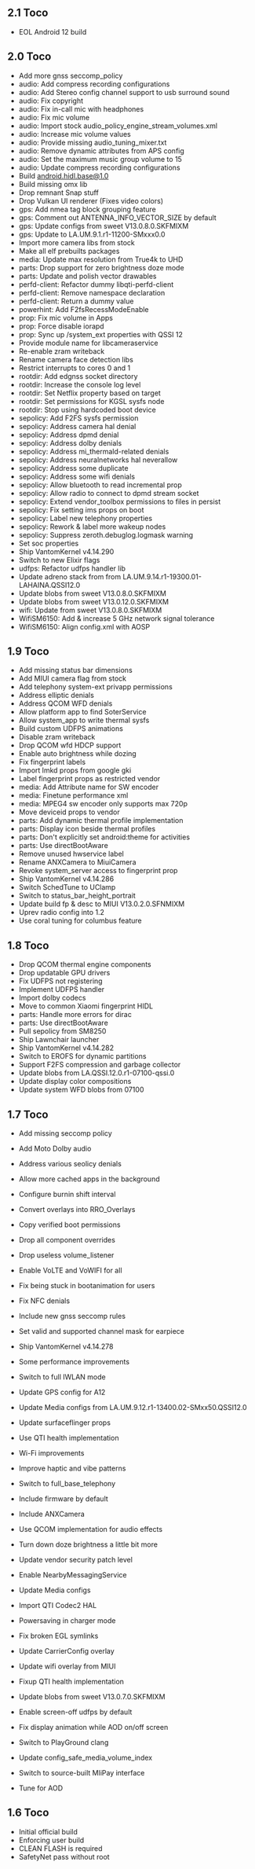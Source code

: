 ## 2.1 Toco

- EOL Android 12 build

## 2.0 Toco

- Add more gnss seccomp_policy
- audio: Add compress recording configurations
- audio: Add Stereo config channel support to usb surround sound
- audio: Fix copyright
- audio: Fix in-call mic with headphones
- audio: Fix mic volume
- audio: Import stock audio_policy_engine_stream_volumes.xml
- audio: Increase mic volume values
- audio: Provide missing audio_tuning_mixer.txt
- audio: Remove dynamic attributes from APS config
- audio: Set the maximum music group volume to 15
- audio: Update compress recording configurations
- Build android.hidl.base@1.0
- Build missing omx lib
- Drop remnant Snap stuff
- Drop Vulkan UI renderer (Fixes video colors)
- gps: Add nmea tag block grouping feature
- gps: Comment out ANTENNA_INFO_VECTOR_SIZE by default
- gps: Update configs from sweet V13.0.8.0.SKFMIXM
- gps: Update to LA.UM.9.1.r1-11200-SMxxx0.0
- Import more camera libs from stock
- Make all elf prebuilts packages
- media: Update max resolution from True4k to UHD
- parts: Drop support for zero brightness doze mode
- parts: Update and polish vector drawables
- perfd-client: Refactor dummy libqti-perfd-client 
- perfd-client: Remove namespace declaration
- perfd-client: Return a dummy value
- powerhint: Add F2fsRecessModeEnable
- prop: Fix mic volume in Apps
- prop: Force disable iorapd
- prop: Sync up /system_ext properties with QSSI 12
- Provide module name for libcameraservice
- Re-enable zram writeback
- Rename camera face detection libs
- Restrict interrupts to cores 0 and 1
- rootdir: Add edgnss socket directory
- rootdir: Increase the console log level
- rootdir: Set Netflix property based on target
- rootdir: Set permissions for KGSL sysfs node
- rootdir: Stop using hardcoded boot device
- sepolicy: Add F2FS sysfs permission
- sepolicy: Address camera hal denial
- sepolicy: Address dpmd denial
- sepolicy: Address dolby denials
- sepolicy: Address mi_thermald-related denials
- sepolicy: Address neuralnetworks hal neverallow
- sepolicy: Address some duplicate
- sepolicy: Address some wifi denials
- sepolicy: Allow bluetooth to read incremental prop
- sepolicy: Allow radio to connect to dpmd stream socket
- sepolicy: Extend vendor_toolbox permissions to files in persist
- sepolicy: Fix setting ims props on boot
- sepolicy: Label new telephony properties
- sepolicy: Rework & label more wakeup nodes
- sepolicy: Suppress zeroth.debuglog.logmask warning
- Set soc properties
- Ship VantomKernel v4.14.290
- Switch to new Elixir flags
- udfps: Refactor udfps handler lib
- Update adreno stack from from LA.UM.9.14.r1-19300.01-LAHAINA.QSSI12.0
- Update blobs from sweet V13.0.8.0.SKFMIXM
- Update blobs from sweet V13.0.12.0.SKFMIXM
- wifi: Update from sweet V13.0.8.0.SKFMIXM
- WifiSM6150: Add & increase 5 GHz network signal tolerance
- WifiSM6150: Align config.xml with AOSP

## 1.9 Toco

- Add missing status bar dimensions
- Add MIUI camera flag from stock
- Add telephony system-ext privapp permissions
- Address elliptic denials
- Address QCOM WFD denials
- Allow platform app to find SoterService
- Allow system_app to write thermal sysfs
- Build custom UDFPS animations
- Disable zram writeback
- Drop QCOM wfd HDCP support
- Enable auto brightness while dozing
- Fix fingerprint labels
- Import lmkd props from google gki
- Label fingerprint props as restricted vendor
- media: Add Attribute name for SW encoder
- media: Finetune performance xml
- media: MPEG4 sw encoder only supports max 720p
- Move deviceid props to vendor
- parts: Add dynamic thermal profile implementation
- parts: Display icon beside thermal profiles
- parts: Don't explicitly set android:theme for activities
- parts: Use directBootAware
- Remove unused hwservice label
- Rename ANXCamera to MiuiCamera
- Revoke system_server access to fingerprint prop
- Ship VantomKernel v4.14.286
- Switch SchedTune to UClamp
- Switch to status_bar_height_portrait
- Update build fp & desc to MIUI V13.0.2.0.SFNMIXM
- Uprev radio config into 1.2
- Use coral tuning for columbus feature

## 1.8 Toco

- Drop QCOM thermal engine components
- Drop updatable GPU drivers
- Fix UDFPS not registering
- Implement UDFPS handler
- Import dolby codecs
- Move to common Xiaomi fingerprint HIDL
- parts: Handle more errors for dirac
- parts: Use directBootAware
- Pull sepolicy from SM8250
- Ship Lawnchair launcher
- Ship VantomKernel v4.14.282
- Switch to EROFS for dynamic partitions
- Support F2FS compression and garbage collector
- Update blobs from LA.QSSI.12.0.r1-07100-qssi.0
- Update display color compositions
- Update system WFD blobs from 07100

## 1.7 Toco

- Add missing seccomp policy
- Add Moto Dolby audio
- Address various seolicy denials
- Allow more cached apps in the background
- Configure burnin shift interval
- Convert overlays into RRO_Overlays
- Copy verified boot permissions
- Drop all component overrides
- Drop useless volume_listener
- Enable VoLTE and VoWIFI for all
- Fix being stuck in bootanimation for users
- Fix NFC denials
- Include new gnss seccomp rules
- Set valid and supported channel mask for earpiece
- Ship VantomKernel v4.14.278
- Some performance improvements
- Switch to full IWLAN mode
- Update GPS config for A12
- Update Media configs from LA.UM.9.12.r1-13400.02-SMxx50.QSSI12.0
- Update surfaceflinger props
- Use QTI health implementation
- Wi-Fi improvements

- Improve haptic and vibe patterns
- Switch to full_base_telephony
- Include firmware by default
- Include ANXCamera
- Use QCOM implementation for audio effects
- Turn down doze brightness a little bit more
- Update vendor security patch level
- Enable NearbyMessagingService
- Update Media configs
- Import QTI Codec2 HAL
- Powersaving in charger mode
- Fix broken EGL symlinks
- Update CarrierConfig overlay
- Update wifi overlay from MIUI
- Fixup QTI health implementation
- Update blobs from sweet V13.0.7.0.SKFMIXM
- Enable screen-off udfps by default
- Fix display animation while AOD on/off screen
- Switch to PlayGround clang
- Update config_safe_media_volume_index
- Switch to source-built MliPay interface
- Tune for AOD

## 1.6 Toco

- Initial official build
- Enforcing user build
- CLEAN FLASH is required
- SafetyNet pass without root
